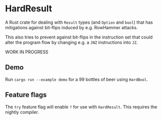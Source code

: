 HardResult
==========
A Rust crate for dealing with `Result` types (and `Option` and `bool`) that
has mitigations against bit-flips induced by e.g. RowHammer attacks.

This also tries to prevent against bit-flips in the instruction set that could
alter the program flow by changing e.g. a `JNZ` instructions into `JZ`.

WORK IN PROGRESS

Demo
----
Run `cargo run --example demo` for a 99 bottles of beer using `HardBool`.

Feature flags
-------------
The `try` feature flag will enable `?` for use with `HardResult`. This
requires the nightly compiler.
